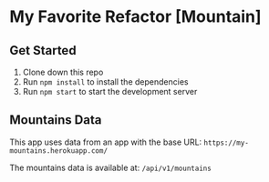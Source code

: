 # My Favorite Refactor [Mountain]

## Get Started

1. Clone down this repo
1. Run `npm install` to install the dependencies
1. Run `npm start` to start the development server

## Mountains Data

This app uses data from an app with the base URL: `https://my-mountains.herokuapp.com/`

The mountains data is available at: `/api/v1/mountains`



